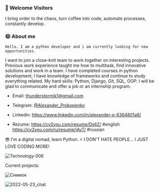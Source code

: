 ### 🙋 Welcome Visitors

I bring order to the chaos, turn coffee into code, automate processes, constantly develop.

### 😄 About me


    Hello. I am a python developer and i am currently looking for new opportunities.
I want to join a close-knit team to work together on interesting projects.
Previous work experience taught me how to multitask, find innovative solutions and work in a team. I have completed courses in python development, I have knowledge of frameworks and continue to study everything related. My hard skills: Python, Django, Git, SQL, OOP. I will be glad to communicate and offer a job or an internship program.


  
- Email: thunderstormik1@gmail.com

- Telegram: [@Alexander_Prokopenko](https://t.me/Alexander_Prokopenko)

- Linkedin: https://www.linkedin.com/in/alexander-p-6364801a6/

- Rezume: https://cv2you.com/resume/Ds6Z/      #english
        https://cv2you.com/ru/resume/jAvT/   #russian
        

😎 I'm a digital nomad, learn Python.
⚡️ I DON'T HATE PEOPLE... I JUST LOVE CODING MORE!


![Technology-006](https://user-images.githubusercontent.com/101042799/168581542-85f7ba7a-3472-4072-8775-90dcd181e8b0.jpg)

Current projects:

![Снимок](https://user-images.githubusercontent.com/101042799/171032736-04bad8a6-bf81-4ed5-a16c-9a6a6fe24920.PNG)


![2022-05-23_chat](https://user-images.githubusercontent.com/101042799/171032933-ced3582e-8b2b-45e4-ab4e-5acac3fc610b.png)

